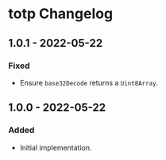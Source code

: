 # totp Changelog

## 1.0.1 - 2022-05-22

### Fixed
- Ensure `base32Decode` returns a `Uint8Array`.

## 1.0.0 - 2022-05-22

### Added
- Initial implementation.
